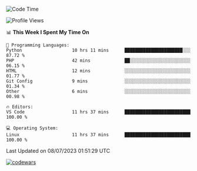 <!--START_SECTION:waka-->
![Code Time](http://img.shields.io/badge/Code%20Time-220%20hrs%2039%20mins-blue)

![Profile Views](http://img.shields.io/badge/Profile%20Views-35-blue)

📊 **This Week I Spent My Time On** 

```text
💬 Programming Languages: 
Python                   10 hrs 11 mins      ██████████████████████░░░   87.72 % 
PHP                      42 mins             ██░░░░░░░░░░░░░░░░░░░░░░░   06.15 % 
HTML                     12 mins             ░░░░░░░░░░░░░░░░░░░░░░░░░   01.77 % 
Git Config               9 mins              ░░░░░░░░░░░░░░░░░░░░░░░░░   01.34 % 
Other                    6 mins              ░░░░░░░░░░░░░░░░░░░░░░░░░   00.98 % 

🔥 Editors: 
VS Code                  11 hrs 37 mins      █████████████████████████   100.00 % 

💻 Operating System: 
Linux                    11 hrs 37 mins      █████████████████████████   100.00 % 
```


 Last Updated on 08/07/2023 01:51:29 UTC
<!--END_SECTION:waka-->
[![codewars](https://www.codewars.com/users/Delitel/badges/large)](https://www.codewars.com/users/Delitel)   
